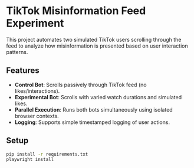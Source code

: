 # TikTok Misinformation Feed Experiment

This project automates two simulated TikTok users scrolling through the feed to analyze how misinformation is presented based on user interaction patterns.

## Features

- **Control Bot**: Scrolls passively through TikTok feed (no likes/interactions).
- **Experimental Bot**: Scrolls with varied watch durations and simulated likes.
- **Parallel Execution**: Runs both bots simultaneously using isolated browser contexts.
- **Logging**: Supports simple timestamped logging of user actions.

## Setup

```bash
pip install -r requirements.txt
playwright install
